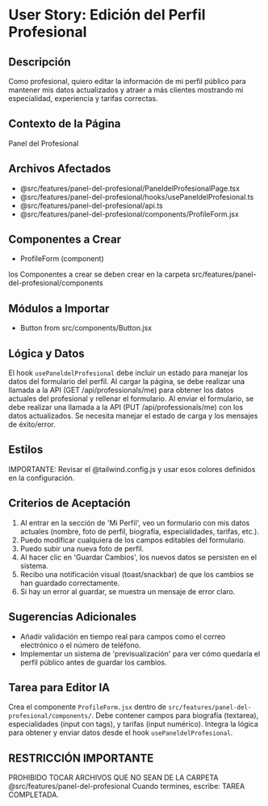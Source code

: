 # User Story: Edición del Perfil Profesional

## Descripción
Como profesional, quiero editar la información de mi perfil público para mantener mis datos actualizados y atraer a más clientes mostrando mi especialidad, experiencia y tarifas correctas.

## Contexto de la Página
Panel del Profesional

## Archivos Afectados
- @src/features/panel-del-profesional/PaneldelProfesionalPage.tsx
- @src/features/panel-del-profesional/hooks/usePaneldelProfesional.ts
- @src/features/panel-del-profesional/api.ts
- @src/features/panel-del-profesional/components/ProfileForm.jsx

## Componentes a Crear
- ProfileForm (component)

 los Componentes a crear se deben crear en la carpeta src/features/panel-del-profesional/components

## Módulos a Importar
- Button from src/components/Button.jsx

## Lógica y Datos
El hook `usePaneldelProfesional` debe incluir un estado para manejar los datos del formulario del perfil. Al cargar la página, se debe realizar una llamada a la API (GET /api/professionals/me) para obtener los datos actuales del profesional y rellenar el formulario. Al enviar el formulario, se debe realizar una llamada a la API (PUT /api/professionals/me) con los datos actualizados. Se necesita manejar el estado de carga y los mensajes de éxito/error.

## Estilos
IMPORTANTE: Revisar el @tailwind.config.js y usar esos colores definidos en la configuración.

## Criterios de Aceptación
1. Al entrar en la sección de 'Mi Perfil', veo un formulario con mis datos actuales (nombre, foto de perfil, biografía, especialidades, tarifas, etc.).
2. Puedo modificar cualquiera de los campos editables del formulario.
3. Puedo subir una nueva foto de perfil.
4. Al hacer clic en 'Guardar Cambios', los nuevos datos se persisten en el sistema.
5. Recibo una notificación visual (toast/snackbar) de que los cambios se han guardado correctamente.
6. Si hay un error al guardar, se muestra un mensaje de error claro.

## Sugerencias Adicionales
- Añadir validación en tiempo real para campos como el correo electrónico o el número de teléfono.
- Implementar un sistema de 'previsualización' para ver cómo quedaría el perfil público antes de guardar los cambios.

## Tarea para Editor IA
Crea el componente `ProfileForm.jsx` dentro de `src/features/panel-del-profesional/components/`. Debe contener campos para biografía (textarea), especialidades (input con tags), y tarifas (input numérico). Integra la lógica para obtener y enviar datos desde el hook `usePaneldelProfesional`.


## RESTRICCIÓN IMPORTANTE
PROHIBIDO TOCAR ARCHIVOS QUE NO SEAN DE LA CARPETA @src/features/panel-del-profesional
 Cuando termines, escribe: TAREA COMPLETADA.
